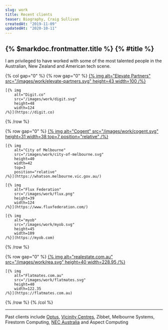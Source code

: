 ```yaml
---
slug: work
title: Recent clients
teaser: Biography, Craig Sullivan
createdAt: "2019-11-09"
updatedAt: "2020-10-11"
---
```


## {% $markdoc.frontmatter.title %} {% #title %}

I am privileged to have worked with some of the most talented people in the Australian, New Zealand and American tech scene.

{% col gap="0" %}
  {% row gap="0" %}
    [{% img
        alt="Elevate Partners"
        src="/images/work/elevate-partners.svg"
        height=43
        width=100
    /%}](https://elevatepartners.com.au)

    [{% img
        alt="Digit.co"
        src="/images/work/digit.svg"
        height=48
        width=124
    /%}](https://digit.co)
  {% /row %}

  {% row gap="0" %}
    [{% img
        alt="Cogent"
        src="/images/work/cogent.svg"
        height=31
        width=38
        top=7
        position="relative"
    /%}](https://cogent.co)

    [{% img
        alt="City of Melbourne"
        src="/images/work/city-of-melbourne.svg"
        height=40
        width=42
        top=3
        position="relative"
    /%}](https://whatson.melbourne.vic.gov.au/)

    [{% img
        alt="Flux Federation"
        src="/images/work/flux.png"
        height=39
        width=124
    /%}](https://www.fluxfederation.com/)

    [{% img
        alt="myob"
        src="/images/work/myob.svg"
        height=45
        width=109
    /%}](https://myob.com)
  {% /row %}

  {% row gap="0" %}
    [{% img
        alt="realestate.com.au"
        src="/images/work/rea.svg"
        height=40
        width=228.95
    /%}](https://realestate.com.au)

    [{% img
        alt="Flatmates.com.au"
        src="/images/work/flatmates.svg"
        height=40
        width=122.35
    /%}](https://flatmates.com.au)
  {% /row %}
{% /col %}

---

Past clients include [Optus](https://optus.com.au), [Vicinity Centres](<https://www.vicinity.com.au/>), Zibbet, Melbourne Systems, Firestorm Computing, [NEC Australia](https://www.nec.com.au/) and Aspect Computing
